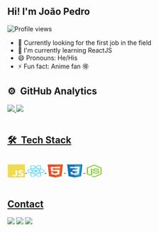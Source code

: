 ## Hi! I'm João Pedro

<p align="left"> <img src="https://komarev.com/ghpvc/?username=jp-xaxa&color=yellow" alt="Profile views" /> </p>

- 🔭 Currently looking for the first job in the field
- 🌱 I'm currently learning ReactJS
- 😄 Pronouns: He/His
- ⚡ Fun fact: Anime fan 🉐
<!--
- 👯 I’m looking to collaborate on ...
- 🤔 I’m looking for help with ...
- 💬 Ask me about ...
- 📫 How to reach me: ...
-->

## ⚙️ &nbsp;GitHub Analytics
<div>
  <a href="https://github.com/jp-xaxa/">
  <img height="180em" src="https://github-readme-stats.vercel.app/api?username=jp-xaxa&show_icons=true&theme=tokyonight">
  <img height="180em" src="https://github-readme-stats.vercel.app/api/top-langs/?username=jp-xaxa&layout=compact&theme=tokyonight">
</div>

<br>

## 🛠 &nbsp;Tech Stack
<div style="display: inline_block"><br>
  <img align="center" alt="Js" height="30" width="40" src="https://raw.githubusercontent.com/devicons/devicon/master/icons/javascript/javascript-plain.svg">
  <img align="center" alt="React" height="30" width="40" src="https://raw.githubusercontent.com/devicons/devicon/master/icons/react/react-original.svg">
  <img align="center" alt="HTML" height="30" width="40" src="https://raw.githubusercontent.com/devicons/devicon/master/icons/html5/html5-original.svg">
  <img align="center" alt="CSS" height="30" width="40" src="https://raw.githubusercontent.com/devicons/devicon/master/icons/css3/css3-original.svg">
  <img align="center" alt="Node.Js" height="30" width="40" src="https://raw.githubusercontent.com/devicons/devicon/master/icons/nodejs/nodejs-original.svg">
</div>

<br>

## Contact

<div> 
  <a href="https://www.linkedin.com/in/jp-reisconde" target="_blank"><img src="https://img.shields.io/badge/-LinkedIn-%230077B5?style=for-the-badge&logo=linkedin&logoColor=white"  target="_blank"></a> 
 <a href = "https://web.whatsapp.com/send?phone=5531984028894"><img src="https://img.shields.io/badge/-Contato-%a4c639?style=for-the-badge&logo=whatsapp&logoColor=white" target="_blank"></a>
 <a href = "mailto:jp.reisconde@gmail.com?subject"><img src="https://img.shields.io/badge/-Gmail-%23E4405F?style=for-the-badge&logo=gmail&logoColor=white" target="_blank"></a>
  
</div>
